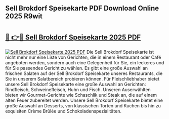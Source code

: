 ## Sell Brokdorf Speisekarte PDF Download Online 2025 R9wit

# <h2><a href="http://gcaoeh8.nevu.top/?p=Sell+Brokdorf+Speisekarte">🔗 👉🔴 Sell Brokdorf Speisekarte 2025 PDF</a></h2>

[![Sell Brokdorf Speisekarte 2025 PDF](https://i.imgur.com/dBaPXMq.png)](http://gcaoeh8.nevu.top/?p=Sell+Brokdorf+Speisekarte)
Die Sell Brokdorf Speisekarte ist nicht mehr nur eine Liste von Gerichten, die in einem Restaurant oder Café angeboten werden, sondern auch eine Gelegenheit für Sie, ein leckeres und für Sie passendes Gericht zu wählen. Es gibt eine große Auswahl an frischen Salaten auf der Sell Brokdorf Speisekarte unseres Restaurants, die Sie in unserem Salatbereich probieren können. Für Fleischliebhaber bietet unsere Sell Brokdorf Speisekarte eine große Auswahl an Gerichten: Rindfleisch, Schweinefleisch, Huhn und Fisch. Unseren Auserwählten bieten wir Gourmet-Gerichte wie Schaschlik und Steak an, die auf einem alten Feuer zubereitet werden. Unsere Sell Brokdorf Speisekarte bietet eine große Auswahl an Desserts, von klassischen Torten und Kuchen bis hin zu exquisiten Crème Brûlée und Schokoladenspezialitäten.
